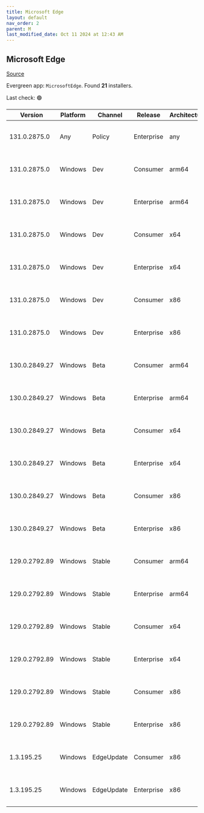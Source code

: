 ```yaml
---
title: Microsoft Edge
layout: default
nav_order: 2
parent: M
last_modified_date: Oct 11 2024 at 12:43 AM
---
```


## Microsoft Edge

[Source](https://www.microsoft.com/edge)

Evergreen app: `MicrosoftEdge`. Found **21** installers.

Last check: 🟢

| Version       | Platform | Channel    | Release    | Architecture | Hash                                                             | URI                                                                                                                                                                                                                                                                                                                      |
| ------------- | -------- | ---------- | ---------- | ------------ | ---------------------------------------------------------------- | ------------------------------------------------------------------------------------------------------------------------------------------------------------------------------------------------------------------------------------------------------------------------------------------------------------------------ |
| 131.0.2875.0  | Any      | Policy     | Enterprise | any          | 7CF052E18B44C45E683E1B47C11AE40A37C8204781E258868D19D9BBF4276190 | [https://msedge.sf.dl.delivery.mp.microsoft.com/filestreamingservice/files/03bf2782-f912-408b-a733-6987d2691f88/MicrosoftEdgePolicyTemplates.cab](https://msedge.sf.dl.delivery.mp.microsoft.com/filestreamingservice/files/03bf2782-f912-408b-a733-6987d2691f88/MicrosoftEdgePolicyTemplates.cab)                       |
| 131.0.2875.0  | Windows  | Dev        | Consumer   | arm64        | 110C5E1663D95192E57BC88CDC7C1FCB8131DF710FBB1168D26D1BBB04BD100B | [https://msedge.sf.dl.delivery.mp.microsoft.com/filestreamingservice/files/65fd8a10-efc6-4de4-ad61-aeee3448e7e1/MicrosoftEdgeDevEnterpriseARM64.msi](https://msedge.sf.dl.delivery.mp.microsoft.com/filestreamingservice/files/65fd8a10-efc6-4de4-ad61-aeee3448e7e1/MicrosoftEdgeDevEnterpriseARM64.msi)                 |
| 131.0.2875.0  | Windows  | Dev        | Enterprise | arm64        | 110C5E1663D95192E57BC88CDC7C1FCB8131DF710FBB1168D26D1BBB04BD100B | [https://msedge.sf.dl.delivery.mp.microsoft.com/filestreamingservice/files/65fd8a10-efc6-4de4-ad61-aeee3448e7e1/MicrosoftEdgeDevEnterpriseARM64.msi](https://msedge.sf.dl.delivery.mp.microsoft.com/filestreamingservice/files/65fd8a10-efc6-4de4-ad61-aeee3448e7e1/MicrosoftEdgeDevEnterpriseARM64.msi)                 |
| 131.0.2875.0  | Windows  | Dev        | Consumer   | x64          | 754D20450FF20E55053EF72C5B047FB96CC73AAEF7B6BBDAAA0E75F8E3895218 | [https://msedge.sf.dl.delivery.mp.microsoft.com/filestreamingservice/files/b1d9f7a7-8feb-44d0-a465-743d31d4d7c8/MicrosoftEdgeDevEnterpriseX64.msi](https://msedge.sf.dl.delivery.mp.microsoft.com/filestreamingservice/files/b1d9f7a7-8feb-44d0-a465-743d31d4d7c8/MicrosoftEdgeDevEnterpriseX64.msi)                     |
| 131.0.2875.0  | Windows  | Dev        | Enterprise | x64          | 754D20450FF20E55053EF72C5B047FB96CC73AAEF7B6BBDAAA0E75F8E3895218 | [https://msedge.sf.dl.delivery.mp.microsoft.com/filestreamingservice/files/b1d9f7a7-8feb-44d0-a465-743d31d4d7c8/MicrosoftEdgeDevEnterpriseX64.msi](https://msedge.sf.dl.delivery.mp.microsoft.com/filestreamingservice/files/b1d9f7a7-8feb-44d0-a465-743d31d4d7c8/MicrosoftEdgeDevEnterpriseX64.msi)                     |
| 131.0.2875.0  | Windows  | Dev        | Consumer   | x86          | DE347575586040CD120651E67E38541758C4203C8797250A3C59FE5DC4426AC2 | [https://msedge.sf.dl.delivery.mp.microsoft.com/filestreamingservice/files/45d609c7-6df1-4522-96f4-ee40cfb46aab/MicrosoftEdgeDevEnterpriseX86.msi](https://msedge.sf.dl.delivery.mp.microsoft.com/filestreamingservice/files/45d609c7-6df1-4522-96f4-ee40cfb46aab/MicrosoftEdgeDevEnterpriseX86.msi)                     |
| 131.0.2875.0  | Windows  | Dev        | Enterprise | x86          | DE347575586040CD120651E67E38541758C4203C8797250A3C59FE5DC4426AC2 | [https://msedge.sf.dl.delivery.mp.microsoft.com/filestreamingservice/files/45d609c7-6df1-4522-96f4-ee40cfb46aab/MicrosoftEdgeDevEnterpriseX86.msi](https://msedge.sf.dl.delivery.mp.microsoft.com/filestreamingservice/files/45d609c7-6df1-4522-96f4-ee40cfb46aab/MicrosoftEdgeDevEnterpriseX86.msi)                     |
| 130.0.2849.27 | Windows  | Beta       | Consumer   | arm64        | ACC5D6285BEECC5437717DF08A677A8D56DE551D2F2C8E9967AA9FF1EEEDF51B | [https://msedge.sf.dl.delivery.mp.microsoft.com/filestreamingservice/files/2774b40e-a458-46fb-95cb-2142d9680eff/MicrosoftEdgeBetaEnterpriseARM64.msi](https://msedge.sf.dl.delivery.mp.microsoft.com/filestreamingservice/files/2774b40e-a458-46fb-95cb-2142d9680eff/MicrosoftEdgeBetaEnterpriseARM64.msi)               |
| 130.0.2849.27 | Windows  | Beta       | Enterprise | arm64        | ACC5D6285BEECC5437717DF08A677A8D56DE551D2F2C8E9967AA9FF1EEEDF51B | [https://msedge.sf.dl.delivery.mp.microsoft.com/filestreamingservice/files/2774b40e-a458-46fb-95cb-2142d9680eff/MicrosoftEdgeBetaEnterpriseARM64.msi](https://msedge.sf.dl.delivery.mp.microsoft.com/filestreamingservice/files/2774b40e-a458-46fb-95cb-2142d9680eff/MicrosoftEdgeBetaEnterpriseARM64.msi)               |
| 130.0.2849.27 | Windows  | Beta       | Consumer   | x64          | 09DDFC6A11EBDE482AB18D41CFB9B774B49F1A10CACD9B7C441EF76FFA245107 | [https://msedge.sf.dl.delivery.mp.microsoft.com/filestreamingservice/files/5024fdea-18de-41bc-ac1e-5986f11030a3/MicrosoftEdgeBetaEnterpriseX64.msi](https://msedge.sf.dl.delivery.mp.microsoft.com/filestreamingservice/files/5024fdea-18de-41bc-ac1e-5986f11030a3/MicrosoftEdgeBetaEnterpriseX64.msi)                   |
| 130.0.2849.27 | Windows  | Beta       | Enterprise | x64          | 09DDFC6A11EBDE482AB18D41CFB9B774B49F1A10CACD9B7C441EF76FFA245107 | [https://msedge.sf.dl.delivery.mp.microsoft.com/filestreamingservice/files/5024fdea-18de-41bc-ac1e-5986f11030a3/MicrosoftEdgeBetaEnterpriseX64.msi](https://msedge.sf.dl.delivery.mp.microsoft.com/filestreamingservice/files/5024fdea-18de-41bc-ac1e-5986f11030a3/MicrosoftEdgeBetaEnterpriseX64.msi)                   |
| 130.0.2849.27 | Windows  | Beta       | Consumer   | x86          | B08CC7F6C8E22F2ED55B9742445610042226144744949DA0C47C1CFAF311FE07 | [https://msedge.sf.dl.delivery.mp.microsoft.com/filestreamingservice/files/ddaa17f0-fa77-4e71-af2b-bd3381f4d2bf/MicrosoftEdgeBetaEnterpriseX86.msi](https://msedge.sf.dl.delivery.mp.microsoft.com/filestreamingservice/files/ddaa17f0-fa77-4e71-af2b-bd3381f4d2bf/MicrosoftEdgeBetaEnterpriseX86.msi)                   |
| 130.0.2849.27 | Windows  | Beta       | Enterprise | x86          | B08CC7F6C8E22F2ED55B9742445610042226144744949DA0C47C1CFAF311FE07 | [https://msedge.sf.dl.delivery.mp.microsoft.com/filestreamingservice/files/ddaa17f0-fa77-4e71-af2b-bd3381f4d2bf/MicrosoftEdgeBetaEnterpriseX86.msi](https://msedge.sf.dl.delivery.mp.microsoft.com/filestreamingservice/files/ddaa17f0-fa77-4e71-af2b-bd3381f4d2bf/MicrosoftEdgeBetaEnterpriseX86.msi)                   |
| 129.0.2792.89 | Windows  | Stable     | Consumer   | arm64        | 2D1F022AFD08FBBE1923EE3E40997C97444B313D08F97680E85F45CD59C0FAB5 | [https://msedge.sf.dl.delivery.mp.microsoft.com/filestreamingservice/files/cc2b8b53-e850-431a-99ff-f0aa3b502144/MicrosoftEdgeEnterpriseARM64.msi](https://msedge.sf.dl.delivery.mp.microsoft.com/filestreamingservice/files/cc2b8b53-e850-431a-99ff-f0aa3b502144/MicrosoftEdgeEnterpriseARM64.msi)                       |
| 129.0.2792.89 | Windows  | Stable     | Enterprise | arm64        | 2D1F022AFD08FBBE1923EE3E40997C97444B313D08F97680E85F45CD59C0FAB5 | [https://msedge.sf.dl.delivery.mp.microsoft.com/filestreamingservice/files/cc2b8b53-e850-431a-99ff-f0aa3b502144/MicrosoftEdgeEnterpriseARM64.msi](https://msedge.sf.dl.delivery.mp.microsoft.com/filestreamingservice/files/cc2b8b53-e850-431a-99ff-f0aa3b502144/MicrosoftEdgeEnterpriseARM64.msi)                       |
| 129.0.2792.89 | Windows  | Stable     | Consumer   | x64          | BAA36096A6F8E649587C5F93A2EDC8F3B528D6891867A493DB540B9BA5786D08 | [https://msedge.sf.dl.delivery.mp.microsoft.com/filestreamingservice/files/e74d9298-9023-4078-9cab-aea5122299da/MicrosoftEdgeEnterpriseX64.msi](https://msedge.sf.dl.delivery.mp.microsoft.com/filestreamingservice/files/e74d9298-9023-4078-9cab-aea5122299da/MicrosoftEdgeEnterpriseX64.msi)                           |
| 129.0.2792.89 | Windows  | Stable     | Enterprise | x64          | BAA36096A6F8E649587C5F93A2EDC8F3B528D6891867A493DB540B9BA5786D08 | [https://msedge.sf.dl.delivery.mp.microsoft.com/filestreamingservice/files/e74d9298-9023-4078-9cab-aea5122299da/MicrosoftEdgeEnterpriseX64.msi](https://msedge.sf.dl.delivery.mp.microsoft.com/filestreamingservice/files/e74d9298-9023-4078-9cab-aea5122299da/MicrosoftEdgeEnterpriseX64.msi)                           |
| 129.0.2792.89 | Windows  | Stable     | Consumer   | x86          | 27A6B31C475952EB28069B879CD1B9881F6723D61F9508B007B3C10F142B2564 | [https://msedge.sf.dl.delivery.mp.microsoft.com/filestreamingservice/files/f30cef01-ebf5-4d4b-a6d7-2fea802dc561/MicrosoftEdgeEnterpriseX86.msi](https://msedge.sf.dl.delivery.mp.microsoft.com/filestreamingservice/files/f30cef01-ebf5-4d4b-a6d7-2fea802dc561/MicrosoftEdgeEnterpriseX86.msi)                           |
| 129.0.2792.89 | Windows  | Stable     | Enterprise | x86          | 27A6B31C475952EB28069B879CD1B9881F6723D61F9508B007B3C10F142B2564 | [https://msedge.sf.dl.delivery.mp.microsoft.com/filestreamingservice/files/f30cef01-ebf5-4d4b-a6d7-2fea802dc561/MicrosoftEdgeEnterpriseX86.msi](https://msedge.sf.dl.delivery.mp.microsoft.com/filestreamingservice/files/f30cef01-ebf5-4d4b-a6d7-2fea802dc561/MicrosoftEdgeEnterpriseX86.msi)                           |
| 1.3.195.25    | Windows  | EdgeUpdate | Consumer   | x86          | EEE99F71BF20C98B3EB770C463C4E9F6959EA607EC0857E37D5852FC637516B3 | [https://msedge.sf.dl.delivery.mp.microsoft.com/filestreamingservice/files/fb83113f-2174-4276-b2b4-72671acf8bff/MicrosoftEdgeUpdateSetup_X86_1.3.195.25.exe](https://msedge.sf.dl.delivery.mp.microsoft.com/filestreamingservice/files/fb83113f-2174-4276-b2b4-72671acf8bff/MicrosoftEdgeUpdateSetup_X86_1.3.195.25.exe) |
| 1.3.195.25    | Windows  | EdgeUpdate | Enterprise | x86          | EEE99F71BF20C98B3EB770C463C4E9F6959EA607EC0857E37D5852FC637516B3 | [https://msedge.sf.dl.delivery.mp.microsoft.com/filestreamingservice/files/fb83113f-2174-4276-b2b4-72671acf8bff/MicrosoftEdgeUpdateSetup_X86_1.3.195.25.exe](https://msedge.sf.dl.delivery.mp.microsoft.com/filestreamingservice/files/fb83113f-2174-4276-b2b4-72671acf8bff/MicrosoftEdgeUpdateSetup_X86_1.3.195.25.exe) |
